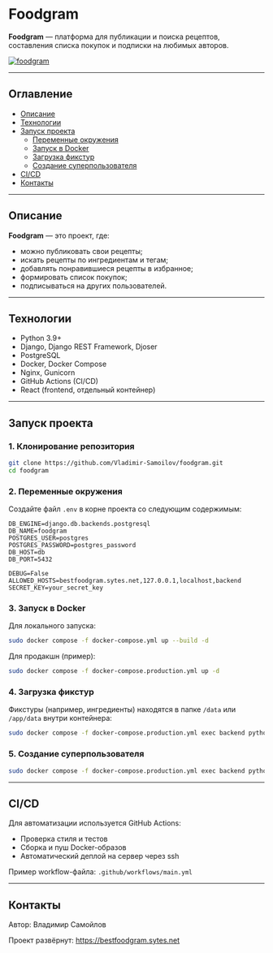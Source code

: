 # Foodgram

**Foodgram** — платформа для публикации и поиска рецептов, составления списка покупок и подписки на любимых авторов.

[![foodgram](https://img.shields.io/badge/Deployed_on-bestfoodgram.sytes.net-blue)](https://bestfoodgram.sytes.net)

---

## Оглавление

- [Описание](#описание)
- [Технологии](#технологии)
- [Запуск проекта](#запуск-проекта)
  - [Переменные окружения](#переменные-окружения)
  - [Запуск в Docker](#запуск-в-docker)
  - [Загрузка фикстур](#загрузка-фикстур)
  - [Создание суперпользователя](#создание-суперпользователя)
- [CI/CD](#cicd)
- [Контакты](#контакты)

---

## Описание

**Foodgram** — это проект, где:

- можно публиковать свои рецепты;
- искать рецепты по ингредиентам и тегам;
- добавлять понравившиеся рецепты в избранное;
- формировать список покупок;
- подписываться на других пользователей.

---

## Технологии

- Python 3.9+
- Django, Django REST Framework, Djoser
- PostgreSQL
- Docker, Docker Compose
- Nginx, Gunicorn
- GitHub Actions (CI/CD)
- React (frontend, отдельный контейнер)

---

## Запуск проекта

### 1. Клонирование репозитория

```bash
git clone https://github.com/Vladimir-Samoilov/foodgram.git
cd foodgram
```

### 2. Переменные окружения

Создайте файл `.env` в корне проекта со следующим содержимым:

```env
DB_ENGINE=django.db.backends.postgresql
DB_NAME=foodgram
POSTGRES_USER=postgres
POSTGRES_PASSWORD=postgres_password
DB_HOST=db
DB_PORT=5432

DEBUG=False
ALLOWED_HOSTS=bestfoodgram.sytes.net,127.0.0.1,localhost,backend
SECRET_KEY=your_secret_key
```

### 3. Запуск в Docker

Для локального запуска:

```bash
sudo docker compose -f docker-compose.yml up --build -d
```

Для продакшн (пример):

```bash
sudo docker compose -f docker-compose.production.yml up -d
```

### 4. Загрузка фикстур

Фикстуры (например, ингредиенты) находятся в папке `/data` или `/app/data` внутри контейнера:

```bash
sudo docker compose -f docker-compose.production.yml exec backend python manage.py loaddata /app/data/ingredients_fixture.json
```

### 5. Создание суперпользователя

```bash
sudo docker compose -f docker-compose.production.yml exec backend python manage.py createsuperuser
```

---

## CI/CD

Для автоматизации используется GitHub Actions:

- Проверка стиля и тестов
- Сборка и пуш Docker-образов
- Автоматический деплой на сервер через ssh

Пример workflow-файла: `.github/workflows/main.yml`

---

## Контакты

Автор: Владимир Самойлов

Проект развёрнут: <https://bestfoodgram.sytes.net>
